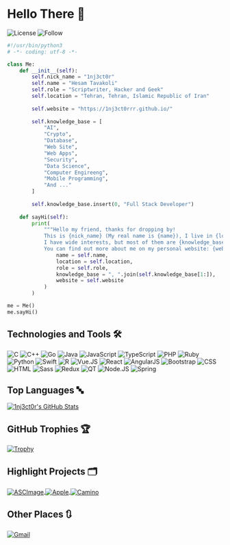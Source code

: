 # Hello There 👋

![License](https://img.shields.io/github/license/1nj3ct0rrr/1nj3ct0rrr.svg)
![Follow](https://img.shields.io/github/followers/1nj3ct0rrr.svg?style=social&label=Follow&maxAge=2592000)


```python
#!/usr/bin/python3
# -*- coding: utf-8 -*-

class Me:
    def __init__(self):
        self.nick_name = "1nj3ct0r"
        self.name = "Hesam Tavakoli"
        self.role = "Scriptwriter, Hacker and Geek"
        self.location = "Tehran, Tehran, Islamic Republic of Iran"
        
        self.website = "https://1nj3ct0rrr.github.io/"
        
        self.knowledge_base = [
            "AI",
            "Crypto",
            "Database",
            "Web Site",
            "Web Apps",
            "Security",
            "Data Science",
            "Computer Engireeng",
            "Mobile Programming",
            "And ..."
        ]
        
        self.knowledge_base.insert(0, "Full Stack Developer")
        
    def sayHi(self):
        print(
            """Hello my friend, thanks for dropping by!
            This is {nick_name} (My real name is {name}), I live in {location}. I work as a {role}.
            I have wide interests, but most of them are {knowledge_base}.
            You can find out more about me on my personal website: {website}""".format(
                name = self.name,
                location = self.location,
                role = self.role,
                knowledge_base = ", ".join(self.knowledge_base[1:]),
                website = self.website
            )
        )

me = Me()
me.sayHi()
```

## Technologies and Tools 🛠️

![C](https://img.shields.io/badge/Language-C-informational?style=flat&logo=C&logoColor=white&color=6aa6f8)
![C++](https://img.shields.io/badge/Language-C++-informational?style=flat&logo=c%2B%2B&logoColor=white&color=6aa6f8)
![Go](https://img.shields.io/badge/Language-Go-informational?style=flat&logo=go&logoColor=white&color=6aa6f8)
![Java](https://img.shields.io/badge/Language-Java-informational?style=flat&logo=java&logoColor=white&color=6aa6f8)
![JavaScript](https://img.shields.io/badge/Language-JavaScript-informational?style=flat&logo=javascript&logoColor=white&color=6aa6f8)
![TypeScript](https://img.shields.io/badge/Language-TypeScript-informational?style=flat&logo=typescript&logoColor=white&color=6aa6f8)
![PHP](https://img.shields.io/badge/Language-PHP-informational?style=flat&logo=php&logoColor=white&color=6aa6f8)
![Ruby](https://img.shields.io/badge/Language-Ruby-informational?style=flat&logo=ruby&logoColor=white&color=6aa6f8)
![Python](https://img.shields.io/badge/Language-Python-informational?style=flat&logo=python&logoColor=white&color=6aa6f8)
![Swift](https://img.shields.io/badge/Language-Swift-informational?style=flat&logo=swift&logoColor=white&color=6aa6f8)
![R](https://img.shields.io/badge/Language-R-informational?style=flat&logo=r&logoColor=white&color=6aa6f8)
![Vue.JS](https://img.shields.io/badge/FrontEnd-Vue.JS-informational?style=flat&logo=vue.js&logoColor=white&color=6aa6f8)
![React](https://img.shields.io/badge/FrontEnd-React-informational?style=flat&logo=react&logoColor=white&color=6aa6f8)
![AngularJS](https://img.shields.io/badge/FrontEnd-Angular.JS-informational?style=flat&logo=angular&logoColor=white&color=6aa6f8)
![Bootstrap](https://img.shields.io/badge/FrontEnd-Bootstrap-informational?style=flat&logo=bootstrap&logoColor=white&color=6aa6f8)
![CSS](https://img.shields.io/badge/FrontEnd-CSS-informational?style=flat&logo=css3&logoColor=white&color=6aa6f8)
![HTML](https://img.shields.io/badge/FrontEnd-HTML-informational?style=flat&logo=html5&logoColor=white&color=6aa6f8)
![Sass](https://img.shields.io/badge/FrontEnd-Sass-informational?style=flat&logo=sass&logoColor=white&color=6aa6f8)
![Redux](https://img.shields.io/badge/FrontEnd-Redux-informational?style=flat&logo=redux&logoColor=white&color=6aa6f8)
![QT](https://img.shields.io/badge/FrontEnd-QT-informational?style=flat&logo=qt&logoColor=white&color=6aa6f8)
![Node.JS](https://img.shields.io/badge/BackEnd-Node.JS-informational?style=flat&logo=node.js&logoColor=white&color=6aa6f8)
![Spring](https://img.shields.io/badge/BackEnd-Spring-informational?style=flat&logo=spring&logoColor=white&color=6aa6f8)

## Top Languages 🔤

<a href="https://github.com/1nj3ct0rrr">
  <img align="center" src="https://github-readme-stats.vercel.app/api/top-langs/?username=1nj3ct0rrr&hide=c%2B%2B,c,html&title_color=6aa6f8&text_color=8a919a&icon_color=6aa6f8&bg_color=0e1116" alt="1nj3ct0r's GitHub Stats" />
</a>

## GitHub Trophies 🏆

[![Trophy](https://github-profile-trophy.vercel.app/?username=1nj3ct0rrr&theme=nord&column=7)](https://github.com/ryo-ma/github-profile-trophy)

## Highlight Projects 🗂️

<a href="https://github.com/1nj3ct0rrr/ASCImage">
    <img align="center" src="https://github-readme-stats.vercel.app/api/pin/?username=1nj3ct0rrr&repo=ASCImage&show_icons=true&line_height=27&title_color=6aa6f8&text_color=8a919a&icon_color=6aa6f8&bg_color=0e1116" alt="ASCImage" />
</a>

<a href="https://github.com/1nj3ct0rrr/Apple">
    <img align="center" src="https://github-readme-stats.vercel.app/api/pin/?username=1nj3ct0rrr&repo=Apple&show_icons=true&line_height=27&title_color=6aa6f8&text_color=8a919a&icon_color=6aa6f8&bg_color=0e1116" alt="Apple" />
</a>

<a href="https://github.com/1nj3ct0rrr/Camino">
    <img align="center" src="https://github-readme-stats.vercel.app/api/pin/?username=1nj3ct0rrr&repo=Camino&show_icons=true&line_height=27&title_color=6aa6f8&text_color=8a919a&icon_color=6aa6f8&bg_color=0e1116" alt="Camino" />
</a>

## Other Places 🔃

[![Gmail](https://img.shields.io/badge/Gmail-D14836?style=flat&logo=gmail&logoColor=white)](mailto:mhesam.tavakoli@gmail.com)
